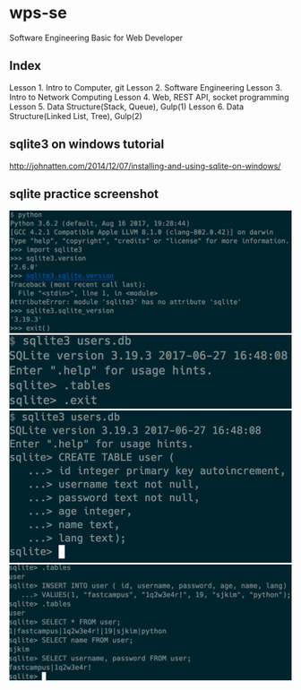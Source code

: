 # wps-se
Software Engineering Basic for Web Developer


## Index
Lesson 1. Intro to Computer, git
Lesson 2. Software Engineering
Lesson 3. Intro to Network Computing
Lesson 4. Web, REST API, socket programming
Lesson 5. Data Structure(Stack, Queue), Gulp(1)
Lesson 6. Data Structure(Linked List, Tree), Gulp(2)

## sqlite3 on windows tutorial

http://johnatten.com/2014/12/07/installing-and-using-sqlite-on-windows/

## sqlite practice screenshot

![](./img/wps-se-db-1.png)
![](./img/wps-se-db-2.png)
![](./img/wps-se-db-3.png)
![](./img/wps-se-db-4.png)
